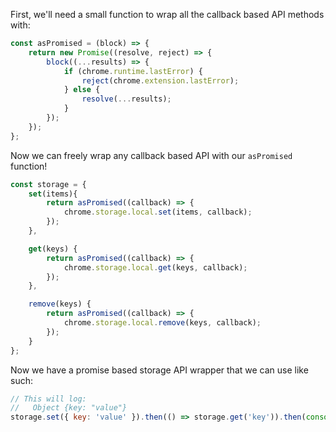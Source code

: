 First, we'll need a small function to wrap all the callback based API
methods with:

```javascript
const asPromised = (block) => {
    return new Promise((resolve, reject) => {
        block((...results) => {
            if (chrome.runtime.lastError) {
                reject(chrome.extension.lastError);
            } else {
                resolve(...results);
            }
        });
    });
};
```

Now we can freely wrap any callback based API with our `asPromised`
function!

```javascript
const storage = {
    set(items){
        return asPromised((callback) => {
            chrome.storage.local.set(items, callback);
        });
    },

    get(keys) {
        return asPromised((callback) => {
            chrome.storage.local.get(keys, callback);
        });
    },

    remove(keys) {
        return asPromised((callback) => {
            chrome.storage.local.remove(keys, callback);
        });
    }
};
```

Now we have a promise based storage API wrapper that we can use like
such:

```javascript
// This will log:
//   Object {key: "value"}
storage.set({ key: 'value' }).then(() => storage.get('key')).then(console.log)
```
